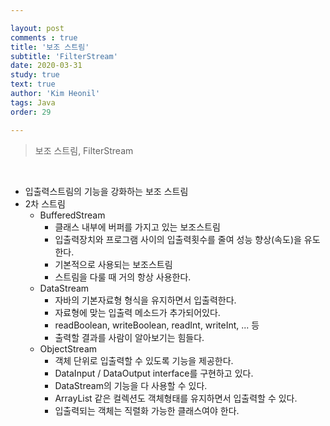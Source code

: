 ```yaml
---

layout: post
comments : true
title: '보조 스트림'
subtitle: 'FilterStream'
date: 2020-03-31
study: true
text: true
author: 'Kim Heonil'
tags: Java
order: 29

---
```


> 보조 스트림, FilterStream

<br>

- 입출력스트림의 기능을 강화하는 보조 스트림
- 2차 스트림
  - BufferedStream
    - 클래스 내부에 버퍼를 가지고 있는 보조스트림
    - 입출력장치와 프로그램 사이의 입출력횟수를 줄여 성능 향상(속도)을 유도한다.
    - 기본적으로 사용되는 보조스트림
    - 스트림을 다룰 때 거의 항상 사용한다.
  - DataStream
    - 자바의 기본자료형 형식을 유지하면서 입출력한다.
    - 자료형에 맞는 입출력 메소드가 추가되어있다.
    - readBoolean, writeBoolean, readInt, writeInt, ... 등
    - 출력할 결과를 사람이 알아보기는 힘들다.
  - ObjectStream
    - 객체 단위로 입출력할 수 있도록 기능을 제공한다.
    - DataInput / DataOutput interface를 구현하고 있다.
    - DataStream의 기능을 다 사용할 수 있다.
    - ArrayList 같은 컬렉션도 객체형태를 유지하면서 입출력할 수 있다.
    - 입출력되는 객체는 직렬화 가능한 클래스여야 한다.


<br><br>